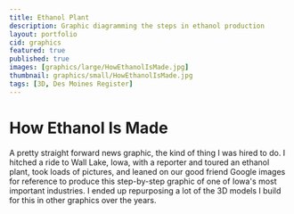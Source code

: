 ```yaml
---
title: Ethanol Plant
description: Graphic diagramming the steps in ethanol production
layout: portfolio
cid: graphics
featured: true
published: true
images: [graphics/large/HowEthanolIsMade.jpg]
thumbnail: graphics/small/HowEthanolIsMade.jpg
tags: [3D, Des Moines Register]
---
```


# How Ethanol Is Made

A pretty straight forward news graphic, the kind of thing I was hired to do. I hitched a ride to Wall Lake, Iowa, with a reporter and toured an ethanol plant, took loads of pictures, and leaned on our good friend Google images for reference to produce this step-by-step graphic of one of Iowa's most important industries. I ended up repurposing a lot of the 3D models I build for this in other graphics over the years.
